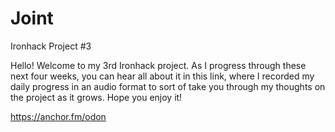 # Joint
Ironhack Project #3

Hello! Welcome to my 3rd Ironhack project. As I progress through these next four weeks, you can hear all about it in this link, where I recorded my daily progress in an audio format to sort of take you through my thoughts on the project as it grows. Hope you enjoy it!

https://anchor.fm/odon
